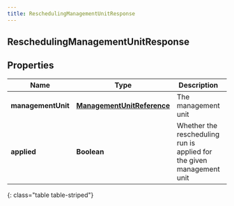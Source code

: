 ```yaml
---
title: ReschedulingManagementUnitResponse
---
```

## ReschedulingManagementUnitResponse


## Properties

| Name | Type | Description | Notes |
| ------------ | ------------- | ------------- | ------------- |
| **managementUnit** | <!----><!---->[**ManagementUnitReference**](ManagementUnitReference.html)<!----> | The management unit |  [optional] |
| **applied** | <!----><!---->**Boolean**<!----> | Whether the rescheduling run is applied for the given management unit |  [optional] |
{: class="table table-striped"}



